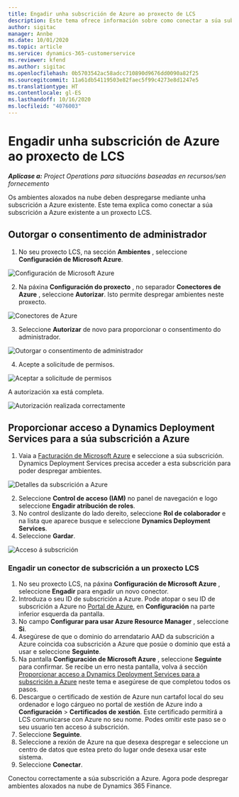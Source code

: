 ```yaml
---
title: Engadir unha subscrición de Azure ao proxecto de LCS
description: Este tema ofrece información sobre como conectar a súa subscrición a Azure a un proxecto LCS.
author: sigitac
manager: Annbe
ms.date: 10/01/2020
ms.topic: article
ms.service: dynamics-365-customerservice
ms.reviewer: kfend
ms.author: sigitac
ms.openlocfilehash: 0b5703542ac58adcc710890d9676dd0090a82f25
ms.sourcegitcommit: 11a61db54119503e82faec5f99c4273e8d1247e5
ms.translationtype: HT
ms.contentlocale: gl-ES
ms.lasthandoff: 10/16/2020
ms.locfileid: "4076003"
---
```

# <a name="add-an-azure-subscription-to-lcs-project"></a>Engadir unha subscrición de Azure ao proxecto de LCS

_**Aplícase a:** Project Operations para situacións baseadas en recursos/sen fornecemento_

Os ambientes aloxados na nube deben despregarse mediante unha subscrición a Azure existente. Este tema explica como conectar a súa subscrición a Azure existente a un proxecto LCS. 

## <a name="grant-admin-consent"></a>Outorgar o consentimento de administrador

1. No seu proxecto LCS, na sección **Ambientes** , seleccione **Configuración de Microsoft Azure**.

![Configuración de Microsoft Azure](./media/1MicrosoftAzureSettings.png)

2. Na páxina **Configuración do proxecto** , no separador **Conectores de Azure** , seleccione **Autorizar**. Isto permite despregar ambientes neste proxecto.

![Conectores de Azure](./media/2AzureConnectors.png)

3. Seleccione **Autorizar** de novo para proporcionar o consentimento do administrador.

![Outorgar o consentimento de administrador](./media/3GrantAdminConsent.png)

4. Acepte a solicitude de permisos.

![Aceptar a solicitude de permisos](./media/4AcceptPermissionRequest.png)

A autorización xa está completa. 

![Autorización realizada correctamente](./media/5AuthorizationComplete.png)

## <a name="provide-dynamics-deployment-services-access-to-your-azure-subscription"></a><a name="provide"></a>Proporcionar acceso a Dynamics Deployment Services para a súa subscrición a Azure

1. Vaia a [Facturación de Microsoft Azure](https://portal.azure.com/#blade/Microsoft\_Azure\_Billing/SubscriptionsBlade) e seleccione a súa subscrición. Dynamics Deployment Services precisa acceder a esta subscrición para poder despregar ambientes.

![Detalles da subscrición a Azure](./media/6AzureSubscription.png)

2. Seleccione **Control de acceso (IAM)** no panel de navegación e logo seleccione **Engadir atribución de roles**.
3. No control deslizante do lado dereito, seleccione **Rol de colaborador** e na lista que aparece busque e seleccione **Dynamics Deployment Services**. 
4. Seleccione **Gardar**.

![Acceso á subscrición](./media/7SubscriptionAccess.png)

### <a name="add-a-subscription-connector-to-an-lcs-project"></a>Engadir un conector de subscrición a un proxecto LCS

1. No seu proxecto LCS, na páxina **Configuración de Microsoft Azure** , seleccione **Engadir** para engadir un novo conector.
2. Introduza o seu ID de subscrición a Azure. Pode atopar o seu ID de subscrición a Azure no [Portal de Azure](https://ms.portal.azure.com/), en **Configuración** na parte inferior esquerda da pantalla.
3. No campo **Configurar para usar Azure Resource Manager** , seleccione **Si**.
4. Asegúrese de que o dominio do arrendatario AAD da subscrición a Azure coincida coa subscrición a Azure que posúe o dominio que está a usar e seleccione **Seguinte**.
5. Na pantalla **Configuración de Microsoft Azure** , seleccione **Seguinte** para confirmar. Se recibe un erro nesta pantalla, volva á sección [Proporcionar acceso a Dynamics Deployment Services para a subscrición a Azure](#provide) neste tema e asegúrese de que completou todos os pasos.
6. Descargue o certificado de xestión de Azure nun cartafol local do seu ordenador e logo cárgueo no portal de xestión de Azure indo a **Configuración** > **Certificados de xestión**. Este certificado permitirá a LCS comunicarse con Azure no seu nome. Podes omitir este paso se o seu usuario ten acceso á subscrición.
7. Seleccione **Seguinte**.
8. Seleccione a rexión de Azure na que desexa despregar e seleccione un centro de datos que estea preto do lugar onde desexa usar este sistema.
9.  Seleccione **Conectar**.

Conectou correctamente a súa subscrición a Azure. Agora pode despregar ambientes aloxados na nube de Dynamics 365 Finance.


